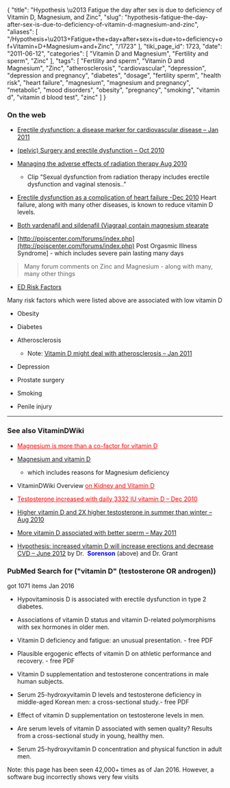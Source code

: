 {
    "title": "Hypothesis \u2013 Fatigue the day after sex is due to deficiency of Vitamin D, Magnesium, and Zinc",
    "slug": "hypothesis-fatigue-the-day-after-sex-is-due-to-deficiency-of-vitamin-d-magnesium-and-zinc",
    "aliases": [
        "/Hypothesis+\u2013+Fatigue+the+day+after+sex+is+due+to+deficiency+of+Vitamin+D+Magnesium+and+Zinc",
        "/1723"
    ],
    "tiki_page_id": 1723,
    "date": "2011-06-12",
    "categories": [
        "Vitamin D and Magnesium",
        "Fertility and sperm",
        "Zinc"
    ],
    "tags": [
        "Fertility and sperm",
        "Vitamin D and Magnesium",
        "Zinc",
        "atherosclerosis",
        "cardiovascular",
        "depression",
        "depression and pregnancy",
        "diabetes",
        "dosage",
        "fertility sperm",
        "health risk",
        "heart failure",
        "magnesium",
        "magnesium and pregnancy",
        "metabolic",
        "mood disorders",
        "obesity",
        "pregnancy",
        "smoking",
        "vitamin d",
        "vitamin d blood test",
        "zinc"
    ]
}


### On the web

* [Erectile dysfunction: a disease marker for cardiovascular disease – Jan 2011](http://www.ncbi.nlm.nih.gov/pubmed/21135596)

* [(pelvic) Surgery and erectile dysfunction – Oct 2010](http://www.ncbi.nlm.nih.gov/pubmed/20978296)

* [Managing the adverse effects of radiation therapy Aug 2010](http://www.ncbi.nlm.nih.gov/pubmed/20704169)

   * Clip “Sexual dysfunction from radiation therapy includes erectile dysfunction and vaginal stenosis..”

* [Erectile dysfunction as a complication of heart failure -Dec 2010](http://www.ncbi.nlm.nih.gov/pubmed/20665134) Heart failure, along with many other diseases, is known to reduce vitamin D levels.

* [Both vardenafil and sildenafil (Viagraa) contain magnesium stearate](http://www.ordervardenafil.com/vardenafil-vs-sildenafil/)

* [http://poiscenter.com/forums/index.php](http://poiscenter.com/forums/index.php) Post Orgasmic Illness Syndrome] - which includes severe pain lasting many days

> Many forum comments on Zinc and Magnesium - along with many, many other things

* [ED Risk Factors](http://www.freemd.com/erectile-dysfunction/risk-factors.htm)

Many risk factors which were listed above are associated with low vitamin D

* Obesity

* Diabetes

* Atherosclerosis

   * Note: [Vitamin D might deal with atherosclerosis – Jan 2011](/posts/vitamin-d-might-deal-with-atherosclerosis)

* Depression

* Prostate surgery

* Smoking

* Penile injury

---

### See also VitaminDWiki

* <a href="/posts/magnesium-is-more-than-a-co-factor-for-vitamin-d" style="color: red; text-decoration: underline;" title="This link has an unknown page_id: 1125">Magnesium is more than a co-factor for vitamin D</a>

* [Magnesium and vitamin D](/posts/magnesium-and-vitamin-d)

   * which includes reasons for Magnesium deficiency

* VitaminDWiki Overview <a href="/posts/on-kidney-and-vitamin-d" style="color: red; text-decoration: underline;" title="This link has an unknown page_id: 813">on Kidney and Vitamin D</a>

* <a href="/posts/testosterone-increased-with-daily-3332-iu-vitamin-d" style="color: red; text-decoration: underline;" title="This link has an unknown page_id: 1237">Testosterone increased with daily 3332 IU vitamin D – Dec 2010</a>

* [Higher vitamin D and 2X higher testosterone in summer than winter – Aug 2010](/posts/higher-vitamin-d-and-2x-higher-testosterone-in-summer-than-winter)

* [More vitamin D associated with better sperm – May 2011](/posts/more-vitamin-d-associated-with-better-sperm)

* [Hypothesis: increased vitamin D will increase erections and decrease CVD – June 2012](/posts/hypothesis-increased-vitamin-d-will-increase-erections-and-decrease-cvd) by Dr.  **<span style="color:#00F;">Sorenson</span>**  (above) and Dr. Grant

### PubMed Search for ("vitamin D" (testosterone OR androgen))   
 got 1071 items Jan 2016

* Hypovitaminosis D is associated with erectile dysfunction in type 2 diabetes.

* Associations of vitamin D status and vitamin D-related polymorphisms with sex hormones in older men.

* Vitamin D deficiency and fatigue: an unusual presentation. - free PDF

* Plausible ergogenic effects of vitamin D on athletic performance and recovery. - free PDF

* Vitamin D supplementation and testosterone concentrations in male human subjects.

* Serum 25-hydroxyvitamin D levels and testosterone deficiency in middle-aged Korean men: a cross-sectional study.- free PDF

* Effect of vitamin D supplementation on testosterone levels in men.

* Are serum levels of vitamin D associated with semen quality? Results from a cross-sectional study in young, healthy men.

* Serum 25-hydroxyvitamin D concentration and physical function in adult men.

Note: this page has been seen 42,000+ times as of Jan 2016. However, a software bug incorrectly shows very few visits